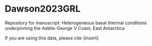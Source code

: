 # Dawson2023GRL
Repository for manuscript: Heterogeneous basal thermal conditions underpinning the Adélie-George V Coast, East Antarctica

If you are using this data, please cite {insert}
